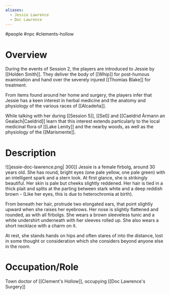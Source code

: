 ```yaml
---
aliases:
  - Jessie Lawrence
  - Doc Lawrence
---
```

#people #npc #clements-hollow 

# Overview
During the events of Session 2, the players are introduced to Jessie by [[Holden Smith]]. They deliver the body of [[Whip]] for post-humous examination and hand over the severely injured [[Thomias Blake]] for treatment.

From items found around her home and surgery, the players infer that Jessie has a keen interest in herbal medicine and the anatomy and physiology of the various races of [[Alcadeña]].

While talking with her during [[Session 5]], [[Sel]] and [[Caeldrid Àrmann an Gealach|Caeldrid]] learn that this interest extends particularly to the local medicinal flora of [[Lake Lenity]] and the nearby woods, as well as the physiology of the [[Marismente]].

# Description
![[jessie-doc-lawrence.png| 300]]
Jessie is a female firbolg, around 30 years old. She has round, bright eyes (one pale yellow, one pale green) with an intelligent spark and a stern look. At first glance, she is strikingly beautiful. Her skin is pale but cheeks slightly reddened. Her hair is tied in a thick plait and splits at the parting between stark white and a deep reddish brown - (Like her eyes, this is due to heterochromia at birth).

From beneath her hair, protrude two elongated ears, that point slightly upward when she raises her eyebrows. Her nose is slightly flattened and rounded, as with all firbolgs. She wears a brown sleeveless tunic and a white undershirt underneath with her sleeves rolled up. She also wears a short necklace with a charm on it.

At rest, she stands hands on hips and often stares of into the distance, lost in some thought or consideration which she considers beyond anyone else in the room.

# Occupation/Role
Town doctor of [[Clement's Hollow]], occupying [[Doc Lawrence's Surgery]]
